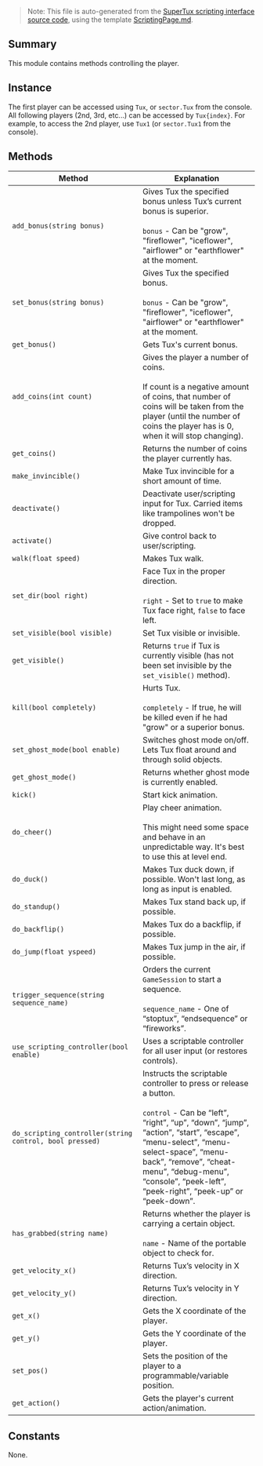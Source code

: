 > Note: This file is auto-generated from the [SuperTux scripting interface source code](https://github.com/SuperTux/supertux/tree/master/src/scripting), using the template [ScriptingPage.md](https://github.com/SuperTux/wiki/tree/master/templates/ScriptingPage.md).

Summary
-------

This module contains methods controlling the player.

Instance
--------

The first player can be accessed using `Tux`, or `sector.Tux` from the console. All following players (2nd, 3rd, etc...) can be accessed by `Tux{index}`. For example, to access the 2nd player, use `Tux1` (or `sector.Tux1` from the console). 

Methods
-------

Method | Explanation
-------|-------
`add_bonus(string bonus)` | Gives Tux the specified bonus unless Tux’s current bonus is superior. <br /><br /> `bonus` - Can be "grow", "fireflower", "iceflower", "airflower" or "earthflower" at the moment. 
`set_bonus(string bonus)` | Gives Tux the specified bonus. <br /><br /> `bonus` - Can be "grow", "fireflower", "iceflower", "airflower" or "earthflower" at the moment. 
`get_bonus()` | Gets Tux's current bonus. 
`add_coins(int count)` | Gives the player a number of coins. <br /><br /> If count is a negative amount of coins, that number of coins will be taken from the player (until the number of coins the player has is 0, when it will stop changing). 
`get_coins()` | Returns the number of coins the player currently has. 
`make_invincible()` | Make Tux invincible for a short amount of time. 
`deactivate()` | Deactivate user/scripting input for Tux. Carried items like trampolines won't be dropped. 
`activate()` | Give control back to user/scripting. 
`walk(float speed)` | Makes Tux walk. 
`set_dir(bool right)` | Face Tux in the proper direction. <br /><br /> `right` - Set to `true` to make Tux face right, `false` to face left. 
`set_visible(bool visible)` | Set Tux visible or invisible. 
`get_visible()` | Returns `true` if Tux is currently visible (has not been set invisible by the `set_visible()` method). 
`kill(bool completely)` | Hurts Tux. <br /><br /> `completely` - If true, he will be killed even if he had "grow" or a superior bonus. 
`set_ghost_mode(bool enable)` | Switches ghost mode on/off. Lets Tux float around and through solid objects. 
`get_ghost_mode()` | Returns whether ghost mode is currently enabled. 
`kick()` | Start kick animation. 
`do_cheer()` | Play cheer animation. <br /><br /> This might need some space and behave in an unpredictable way. It's best to use this at level end. 
`do_duck()` | Makes Tux duck down, if possible. Won't last long, as long as input is enabled. 
`do_standup()` | Makes Tux stand back up, if possible. 
`do_backflip()` | Makes Tux do a backflip, if possible. 
`do_jump(float yspeed)` | Makes Tux jump in the air, if possible. 
`trigger_sequence(string sequence_name)` | Orders the current `GameSession` to start a sequence. <br /><br /> `sequence_name` - One of “stoptux”, “endsequence” or “fireworks”. 
`use_scripting_controller(bool enable)` | Uses a scriptable controller for all user input (or restores controls). 
`do_scripting_controller(string control, bool pressed)` | Instructs the scriptable controller to press or release a button. <br /><br /> `control` - Can be “left”, “right”, “up”, “down”, “jump”, “action”, “start”, “escape”, “menu-select”, “menu-select-space”, “menu-back”, “remove”, “cheat-menu”, “debug-menu”, “console”, “peek-left”, “peek-right”, “peek-up” or “peek-down”. 
`has_grabbed(string name)` | Returns whether the player is carrying a certain object. <br /><br /> `name` - Name of the portable object to check for. 
`get_velocity_x()` | Returns Tux’s velocity in X direction. 
`get_velocity_y()` | Returns Tux’s velocity in Y direction. 
`get_x()` | Gets the X coordinate of the player. 
`get_y()` | Gets the Y coordinate of the player. 
`set_pos()` | Sets the position of the player to a programmable/variable position. 
`get_action()` | Gets the player's current action/animation. 


Constants
---------

None.
